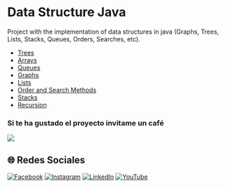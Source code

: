 # Data Structure Java
Project with the implementation of data structures in java (Graphs, Trees, Lists, Stacks, Queues, Orders, Searches, etc).

* [Trees](https://github.com/Juan-Carlos-Estevez-Vargas/Data-Structure-Java/tree/master/Arboles)
* [Arrays](https://github.com/Juan-Carlos-Estevez-Vargas/Data-Structure-Java/tree/master/Arreglos)
* [Queues](https://github.com/Juan-Carlos-Estevez-Vargas/Data-Structure-Java/tree/master/Colas_Java)
* [Graphs](https://github.com/Juan-Carlos-Estevez-Vargas/Data-Structure-Java/tree/master/Grafos)
* [Lists](https://github.com/Juan-Carlos-Estevez-Vargas/Data-Structure-Java/tree/master/Listas)
* [Order and Search Methods](https://github.com/Juan-Carlos-Estevez-Vargas/Data-Structure-Java/tree/master/Ordenamientos%20y%20busquedas)
* [Stacks](https://github.com/Juan-Carlos-Estevez-Vargas/Data-Structure-Java/tree/master/Pilas)
* [Recursion](https://github.com/Juan-Carlos-Estevez-Vargas/Data-Structure-Java/tree/master/Recursividad)

### Si te ha gustado el proyecto invitame un café
<div align="left">
  <a href="https://paypal.me/JEstevezVargas" target="_blank" style="display: inline-block;">
    <img
      src="https://img.shields.io/badge/Donate-Buy%20Me%20A%20Coffee-orange.svg?style=flat-square&logo=buymeacoffee" 
      align="center"
     />
  </a>
</div>

## 🌐 Redes Sociales
[![Facebook](https://img.shields.io/badge/Facebook-%231877F2.svg?logo=Facebook&logoColor=white)](https://facebook.com/juancarlos.estevezvargas.98) [![Instagram](https://img.shields.io/badge/Instagram-%23E4405F.svg?logo=Instagram&logoColor=white)](https://instagram.com/juankestevez) [![LinkedIn](https://img.shields.io/badge/LinkedIn-%230077B5.svg?logo=linkedin&logoColor=white)](https://linkedin.com/in/juan-carlos-estevez-vargas) [![YouTube](https://img.shields.io/badge/YouTube-%23FF0000.svg?logo=YouTube&logoColor=white)](https://youtube.com/@apuntesdeuningeniero) 
